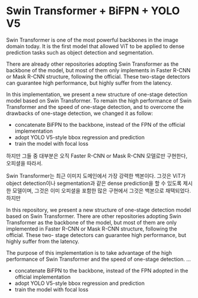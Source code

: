 # Swin Transformer + BiFPN + YOLO V5

Swin Transformer is one of the most powerful backbones in the image domain today. It is the first model that allowed ViT to be applied to dense prediction tasks such as object detection and segmentation.  

There are already other repositories adopting Swin Transformer as the backbone of the model, but most of them only implements in Faster R-CNN or Mask R-CNN structure, following the official. These two-stage detectors can guarantee high performance, but highly suffer from the latency.  

In this implementation, we present a new structure of one-stage detection model based on Swin Transformer. To remain the high performance of Swin Transformer and the speed of one-stage detection, and to overcome the drawbacks of one-stage detection, we changed it as follow:
* concatenate BiFPN to the backbone, instead of the FPN of the official implementation
* adopt YOLO V5-style bbox regression and prediction
* train the model with focal loss


하지만 그들 중 대부분은 오직 Faster R-CNN or Mask R-CNN 모델로만 구현한다, 오피셜을 따라서.  

Swin Transformer는 최근 이미지 도메인에서 가장 강력한 백본이다. 그것은 ViT가 object detection이나 segmentation과 같은 dense prediction을 할 수 있도록 제시한 모델이며, 그것은 이미 오피셜을 포함한 많은 구현에서 그것은 백본으로 채택되었다. 하지만 

In this repository, we present a new structure of one-stage detection model based on Swin Transformer. There are other repositories adopting Swin Transformer as the backbone of the model, but most of them are only implemented in Faster R-CNN or Mask R-CNN structure, following the official. These two- stage detectors can guarantee high performance, but highly suffer from the latency. 

The purpose of this implementation is to take advantage of the high performance of Swin Transformer and the speed of one-stage detection. 
...

* concatenate BiFPN to the backbone, instead of the FPN adopted in the official implementation
* adopt YOLO V5-style bbox regression and prediction
* train the model with focal loss


